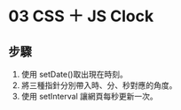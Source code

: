 # 03 CSS ＋ JS Clock

## 步驟

1. 使用 setDate()取出現在時刻。
2. 將三種指針分別帶入時、分、秒對應的角度。
3. 使用 setInterval 讓網頁每秒更新一次。
